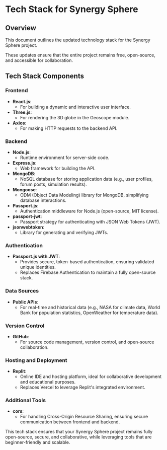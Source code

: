 
# Tech Stack for Synergy Sphere

## Overview

This document outlines the updated technology stack for the Synergy Sphere project. 

These updates ensure that the entire project remains free, open-source, and accessible for collaboration.

## Tech Stack Components

### Frontend

- **React.js**:
  - For building a dynamic and interactive user interface.
- **Three.js**:
  - For rendering the 3D globe in the Geoscope module.
- **Axios**:
  - For making HTTP requests to the backend API.

### Backend

- **Node.js**:
  - Runtime environment for server-side code.
- **Express.js**:
  - Web framework for building the API.
- **MongoDB**:
  - NoSQL database for storing application data (e.g., user profiles, forum posts, simulation results).
- **Mongoose**:
  - ODM (Object Data Modeling) library for MongoDB, simplifying database interactions.
- **Passport.js**:
  - Authentication middleware for Node.js (open-source, MIT license).
- **passport-jwt**:
  - Passport strategy for authenticating with JSON Web Tokens (JWT).
- **jsonwebtoken**:
  - Library for generating and verifying JWTs.

### Authentication

- **Passport.js with JWT**:
  - Provides secure, token-based authentication, ensuring validated unique identities.
  - Replaces Firebase Authentication to maintain a fully open-source stack.

### Data Sources

- **Public APIs**:
  - For real-time and historical data (e.g., NASA for climate data, World Bank for population statistics, OpenWeather for temperature data).

### Version Control

- **GitHub**:
  - For source code management, version control, and open-source collaboration.

### Hosting and Deployment

- **Replit**:
  - Online IDE and hosting platform, ideal for collaborative development and educational purposes.
  - Replaces Vercel to leverage Replit's integrated environment.

### Additional Tools

- **cors**:
  - For handling Cross-Origin Resource Sharing, ensuring secure communication between frontend and backend.

This tech stack ensures that your Synergy Sphere project remains fully open-source, secure, and collaborative, while leveraging tools that are beginner-friendly and scalable.
